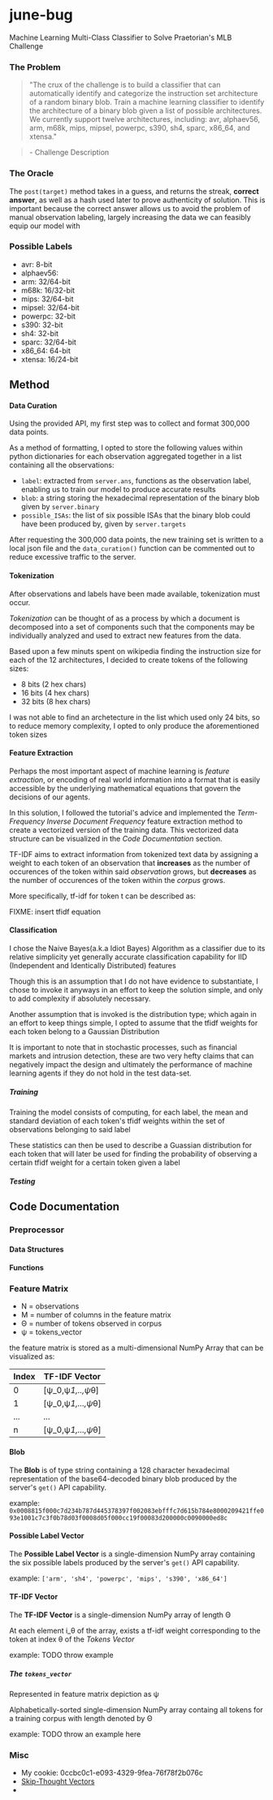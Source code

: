 june-bug
================

Machine Learning Multi-Class Classifier to Solve Praetorian's MLB Challenge

### The Problem

> "The crux of the challenge is to build a classifier that can automatically identify and categorize the instruction set architecture of a random binary blob. Train a machine learning classifier to identify the architecture of a binary blob given a list of possible architectures. We currently support twelve architectures, including: avr, alphaev56, arm, m68k, mips, mipsel, powerpc, s390, sh4, sparc, x86_64, and xtensa."

> \- Challenge Description 



### The Oracle
The `post(target)` method takes in a guess, and returns the streak, **correct answer**, as well as a hash used later to prove authenticity of solution. This is important because the correct answer allows us to avoid the problem of manual observation labeling, largely increasing the data we can feasibly equip our model with


### Possible Labels
- avr: 8-bit
- alphaev56: 
- arm: 32/64-bit
- m68k: 16/32-bit
- mips: 32/64-bit
- mipsel: 32/64-bit
- powerpc: 32-bit
- s390: 32-bit
- sh4: 32-bit
- sparc: 32/64-bit
- x86_64: 64-bit
- xtensa: 16/24-bit


## Method

#### Data Curation
Using the provided API, my first step was to collect and format 300,000 data points.

As a method of formatting, I opted to store the following values within python dictionaries for each observation aggregated together in a list containing all the observations:

- `label`: extracted from `server.ans`, functions as the observation label, enabling us to train our model to produce accurate results
- `blob`: a string storing the hexadecimal representation of the binary blob given by `server.binary`
- `possible_ISAs`: the list of six possible ISAs that the binary blob could have been produced by, given by `server.targets`

After requesting the 300,000 data points, the new training set is written to a local json file and the `data_curation()` function can be commented out to reduce excessive traffic to the server.


#### Tokenization 
After observations and labels have been made available, tokenization must occur. 

*Tokenization* can be thought of as a process by which a document is decomposed into a set of components such that the components may be individually analyzed and used to extract new features from the data.

Based upon a few minuts spent on wikipedia finding the instruction size for each of the 12 architectures, I decided to create tokens of the following sizes:
- 8 bits (2 hex chars)
- 16 bits (4 hex chars)
- 32 bits (8 hex chars)

I was not able to find an archetecture in the list which used only 24 bits, so to reduce memory complexity, I opted to only produce the aforementioned token sizes 

#### Feature Extraction 
Perhaps the most important aspect of machine learning is *feature extraction*, or encoding of real world information into a format that is easily accessible by the underlying mathematical equations that govern the decisions of our agents.

In this solution, I followed the tutorial's advice and implemented the *Term-Frequency Inverse Document Frequency* feature extraction method to create a vectorized version of the training data. This vectorized data structure can be visualized in the *Code Documentation* section.

TF-IDF aims to extract information from tokenized text data by assigning a weight to each token of an observation that **increases** as the number of occurences of the token within said *observation* grows, but **decreases** as the number of occurences of the token within the *corpus* grows.

More specifically, tf-idf for token t can be described as:

FIXME: insert tfidf equation

#### Classification 
I chose the Naive Bayes(a.k.a Idiot Bayes) Algorithm as a classifier due to its relative simplicity yet generally accurate classification capability for IID (Independent and Identically Distributed) features

Though this is an assumption that I do not have evidence to substantiate, I chose to invoke it anyways in an effort to keep the solution simple, and only to add complexity if absolutely necessary. 

Another assumption that is invoked is the distribution type; which again in an effort to keep things simple, I opted to assume that the tfidf weights for each token belong to a Gaussian Distribution

It is important to note that in stochastic processes, such as financial markets and intrusion detection, these are two very hefty claims that can negatively impact the design and ultimately the performance of machine learning agents if they do not hold in the test data-set.

##### Training 
Training the model consists of computing, for each label, the mean and standard deviation of each token's tfidf weights within the set of observations belonging to said label

These statistics can then be used to describe a Guassian distribution for each token that will later be used for finding the probability of observing a certain tfidf weight for a certain token given a label

##### Testing

## Code Documentation
### Preprocessor
#### Data Structures
#### Functions
### Feature Matrix

- N = observations
- M = number of columns in the feature matrix 
- &Theta; = number of tokens observed in corpus
- &psi; = tokens_vector

the feature matrix is stored as a multi-dimensional NumPy Array that can be visualized as:


| Index   | TF-IDF Vector                       |
| ------- | ------------                        |
| 0       | [&psi;_0,&psi;_1,..,&psi;_&theta;]  |
| 1       | [&psi;_0,&psi;_1,...,&psi;_&theta;] |
| ...     | ...                                 |
| n       | [&psi;_0,&psi;_1,...,&psi;_&theta;] |

#### Blob
The **Blob** is of type string containing a 128 character hexadecimal representation of the base64-decoded binary blob produced by the server's `get()` API capability.

example:
`0x0008815f000c7d234b787d445378397f002083ebfffc7d615b784e8000209421ffe093e1001c7c3f0b78d03f0008d05f000cc19f00083d200000c0090000ed8c`

#### Possible Label Vector
The **Possible Label Vector** is a single-dimension NumPy array containing the six possible labels produced by the server's `get()` API capability.

example: 
`['arm', 'sh4', 'powerpc', 'mips', 's390', 'x86_64']`

#### TF-IDF Vector
The **TF-IDF Vector** is a single-dimension NumPy array of length &Theta; 

At each element i_&theta; of the array, exists a tf-idf weight corresponding to the token at index &theta; of the *Tokens Vector*

example: 
TODO throw example

##### The `tokens_vector`
Represented in feature matrix depiction as &psi;

Alphabetically-sorted single-dimension NumPy array containg all tokens for a training corpus with length denoted by &Theta;


example: 
TODO throw an example here



### Misc
- My cookie: 0ccbc0c1-e093-4329-9fea-76f78f2b076c
- [Skip-Thought Vectors](https://arxiv.org/abs/1506.06726)
- 


